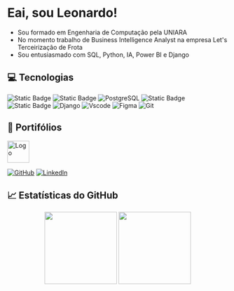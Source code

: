 # Eai, sou Leonardo!

- Sou formado em Engenharia de Computação pela UNIARA
- No momento trabalho de Business Intelligence Analyst na empresa Let's Terceirização de Frota
- Sou entusiasmado com SQL, Python, IA, Power BI e Django

## 💻 Tecnologias
![Static Badge](https://img.shields.io/badge/-Python-14354C?style=flat&logo=Python&logoColor=white&color=black) ![Static Badge](https://custom-icon-badges.herokuapp.com/badge/SQL-025E8C.svg?logo=database&logoColor=white&color=black) ![PostgreSQL](https://img.shields.io/badge/PostgreSQL-000?style=for-the-badge&logo=postgresql&logoColor=white&color=black) ![Static Badge](https://img.shields.io/badge/-PowerBI-14354C?style=flat&logo=PowerBI&color=black) ![Static Badge](https://img.shields.io/badge/GitHub-327FC7.svg?logo=github&logoColor=white&color=black) ![Django](https://img.shields.io/badge/django-%23092E20.svg?style=for-the-badge&logo=django&logoColor=white&logoWidth=20&size=small&color=black) ![Vscode](https://img.shields.io/badge/Vscode-007ACC?style=for-the-badge&logo=visual-studio-code&logoColor=white&color=black) ![Figma](https://img.shields.io/badge/Figma-696969?style=for-the-badge&logo=figma&logoColor=figma&color=black) ![Git](https://img.shields.io/badge/GIT-E44C30?style=for-the-badge&logo=logoColor=white&color=black) 

## 📂 Portifólios
<a href="https://www.dio.me/users/leonardojpoletti">
  <img src="https://hermes.digitalinnovation.one/assets/diome/logo-full.svg" alt="Logo" width="50" height="50">
</a>

[![GitHub](https://img.shields.io/badge/GitHub-000?style=for-the-badge&logo=github&logoColor=fff)](https://github.com/LeonardoPoletti)
[![LinkedIn](https://img.shields.io/badge/LinkedIn-000?style=for-the-badge&logo=linkedin&logoColor=0E76A8)](https://www.linkedin.com/in/leonardojosepoletti)


## 📈 Estatísticas do GitHub

<div align='center'>
    <img display='inline_block' height='165em' src='https://github-readme-stats.vercel.app/api?username=LeonardoPoletti&theme=transparent&bg_color=000000&border_color=4B0082&show_icons=true&icon_color=4B0082&title_color=4B0082&text_color=FFFF00&hide_title=true&hide=stars'/>
    <img display='inline_block' height='165em' src='https://github-readme-stats-git-masterrstaa-rickstaa.vercel.app/api/top-langs/?username=LeonardoPoletti&layout=compact&bg_color=000000&border_color=4B0082&title_color=4B0082&text_color=FFFF00'/>
</div>
